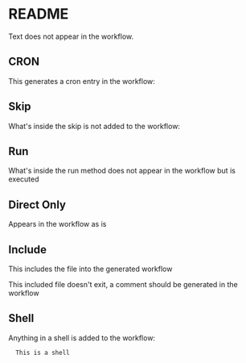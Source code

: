 # README

Text does not appear in the workflow.

## CRON

This generates a cron entry in the workflow:

<!-- workflow.cron(0 1 * * 2) -->

## Skip

What's inside the skip is not added to the workflow:

<!-- workflow.skip() 
This is workflow.skip() 
-->

## Run

What's inside the run method does not appear in the workflow but is executed

<!-- workflow.run() 
This is workflow.run() 
-->

## Direct Only

Appears in the workflow as is

<!-- workflow.directOnly()
export ARO_NAME=aro-$RANDOM
This is workflow.directOnly() 
  -->

## Include

This includes the file into the generated workflow

<!-- workflow.include(./to_be_included.md) -->

This included file doesn't exit, a comment should be generated in the workflow

<!-- workflow.include(./dummy.md) -->

## Shell

Anything in a shell is added to the workflow:

```shell
  This is a shell
```

